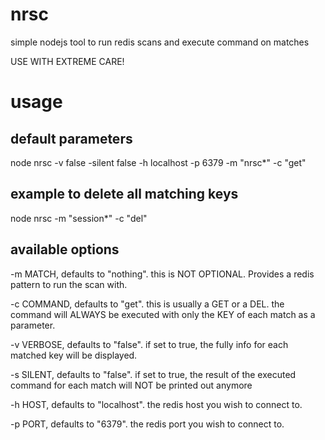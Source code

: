 # nrsc
simple nodejs tool to run redis scans and execute command on matches

USE WITH EXTREME CARE!

# usage

## default parameters

node nrsc -v false -silent false -h localhost -p 6379 -m "nrsc*" -c "get"

## example to delete all matching keys

node nrsc -m "session*" -c "del"

## available options

-m MATCH, defaults to "nothing". this is NOT OPTIONAL. Provides a redis pattern to run the scan with.

-c COMMAND, defaults to "get". this is usually a GET or a DEL. the command will ALWAYS be executed with only the KEY of each match as a parameter.

-v  VERBOSE, defaults to "false". if set to true, the fully info for each matched key will be displayed.

-s SILENT, defaults to "false". if set to true, the result of the executed command for each match will NOT be printed out anymore

-h HOST, defaults to "localhost". the redis host you wish to connect to.

-p PORT, defaults to "6379". the redis port you wish to connect to.


